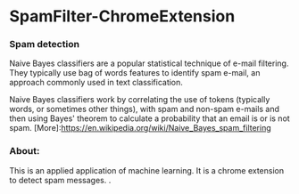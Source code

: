 # SpamFilter-ChromeExtension

### Spam detection 
Naive Bayes classifiers are a popular statistical technique of e-mail filtering. They typically use bag of words features to identify spam e-mail, an approach commonly used in text classification.

Naive Bayes classifiers work by correlating the use of tokens (typically words, or sometimes other things), with spam and non-spam e-mails and then using Bayes' theorem to calculate a probability that an email is or is not spam. [More]:https://en.wikipedia.org/wiki/Naive_Bayes_spam_filtering

### About:
This is an applied application of machine learning. It is a chrome extension to detect spam messages.
.
